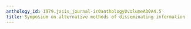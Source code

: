 ```yaml
---
anthology_id: 1979.jasis_journal-ir0anthology0volumeA30A4.5
title: Symposium on alternative methods of disseminating information
---
```

